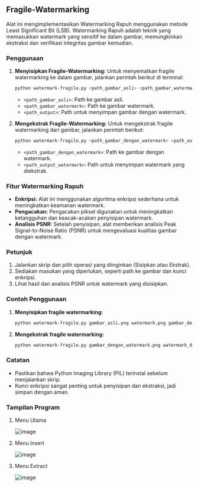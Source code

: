 ## Fragile-Watermarking

Alat ini mengimplementasikan Watermarking Rapuh menggunakan metode Least Significant Bit (LSB). Watermarking Rapuh adalah teknik yang memasukkan watermark yang sensitif ke dalam gambar, memungkinkan ekstraksi dan verifikasi integritas gambar kemudian.

### Penggunaan

1. **Menyisipkan Fragile-Watermarking:**
   Untuk menyematkan fragile watermarking ke dalam gambar, jalankan perintah berikut di terminal:
   ```bash
   python watermark-fragile.py <path_gambar_asli> <path_gambar_watermark> <path_output>
   ```
   - `<path_gambar_asli>`: Path ke gambar asli.
   - `<path_gambar_watermark>`: Path ke gambar watermark.
   - `<path_output>`: Path untuk menyimpan gambar dengan watermark.

2. **Mengekstrak Fragile-Watermarking:**
   Untuk mengekstrak fragile watermarking dari gambar, jalankan perintah berikut:
   ```bash
   python watermark-fragile.py <path_gambar_dengan_watermark> <path_output_watermark>
   ```
   - `<path_gambar_dengan_watermark>`: Path ke gambar dengan watermark.
   - `<path_output_watermark>`: Path untuk menyimpan watermark yang diekstrak.

### Fitur Watermarking Rapuh

- **Enkripsi:** Alat ini menggunakan algoritma enkripsi sederhana untuk meningkatkan keamanan watermark.
- **Pengacakan:** Pengacakan piksel digunakan untuk meningkatkan ketangguhan dan keacak-acakan penyisipan watermark.
- **Analisis PSNR:** Setelah penyisipan, alat memberikan analisis Peak Signal-to-Noise Ratio (PSNR) untuk mengevaluasi kualitas gambar dengan watermark.

### Petunjuk

1. Jalankan skrip dan pilih operasi yang diinginkan (Sisipkan atau Ekstrak).
2. Sediakan masukan yang diperlukan, seperti path ke gambar dan kunci enkripsi.
3. Lihat hasil dan analisis PSNR untuk watermark yang disisipkan.

### Contoh Penggunaan

1. **Menyisipkan fragile watermarking:**
   ```bash
   python watermark-fragile.py gambar_asli.png watermark.png gambar_dengan_watermark.png
   ```
   
2. **Mengekstrak fragile watermarking:**
   ```bash
   python watermark-fragile.py gambar_dengan_watermark.png watermark_diekstrak.png
   ```

### Catatan

- Pastikan bahwa Python Imaging Library (PIL) terinstal sebelum menjalankan skrip.
- Kunci enkripsi sangat penting untuk penyisipan dan ekstraksi, jadi simpan dengan aman.

### Tampilan Program
1. Menu Utama

   ![image](https://github.com/raldyachmad/Fragile-Watermarking/assets/87338157/7d5321ee-2f0c-44a0-87b1-7f1a89b1a632)

2. Menu Insert

   ![image](https://github.com/raldyachmad/Fragile-Watermarking/assets/87338157/46b68fb5-951d-4d2d-94be-3c96afbb79e0)

3. Menu Extract

   ![image](https://github.com/raldyachmad/Fragile-Watermarking/assets/87338157/4bea3a4f-95fa-4d5b-9cf3-6f7df7c52fce)
